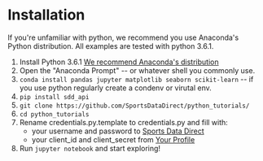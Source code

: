 # Installation
If you're unfamiliar with python, we recommend you use Anaconda's Python distribution. All examples are tested with python 3.6.1.

1. Install Python 3.6.1 [We recommend Anaconda's distribution](https://www.anaconda.com/download/)
2. Open the "Anaconda Prompt" -- or whatever shell you commonly use. 
2. `conda install pandas jupyter matplotlib seaborn scikit-learn` -- if you use python regularly create a condenv or virutal env.
3. `pip install sdd_api`
3. `git clone https://github.com/SportsDataDirect/python_tutorials/`
3. `cd python_tutorials`
4. Rename credentials.py.template to credentials.py and fill with:
    - your username and password to [Sports Data Direct](https://www.sportsdatadirect.com)
    - your client_id and client_secret from [Your Profile](https://www.sportsdatadirect.com/users/profile)
4. Run `jupyter notebook` and start exploring!
